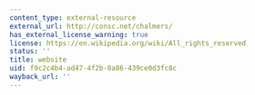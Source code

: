 ```yaml
---
content_type: external-resource
external_url: http://consc.net/chalmers/
has_external_license_warning: true
license: https://en.wikipedia.org/wiki/All_rights_reserved
status: ''
title: website
uid: f9c2c4b4-ad47-4f2b-8a86-439ce0d3fc8c
wayback_url: ''
---
```

